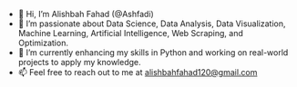 - 👋 Hi, I’m Alishbah Fahad (@Ashfadi)
- 👀 I’m passionate about Data Science, Data Analysis, Data Visualization, Machine Learning, Artificial Intelligence, Web Scraping, and Optimization.
- 🌱 I’m currently enhancing my skills in Python and working on real-world projects to apply my knowledge.
- 📫 Feel free to reach out to me at alishbahfahad120@gmail.com

<!---
Ashfadi/Ashfadi is a ✨ special ✨ repository because its `README.md` (this file) appears on your GitHub profile.
You can click the Preview link to take a look at your changes.
--->
